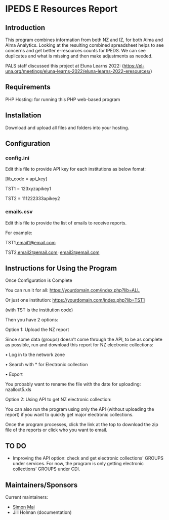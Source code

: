 # IPEDS E Resources Report

## Introduction
This program combines information from both NZ and IZ, for both Alma and Alma Analytics. Looking at the resulting combined spreadsheet helps to see concerns and get better e-resources counts for IPEDS. We can see duplicates and what is missing and then make adjustments as needed.

PALS staff discussed this project at Eluna Learns 2022: (https://el-una.org/meetings/eluna-learns-2022/eluna-learns-2022-eresources/)

## Requirements

PHP Hosting: for running this PHP web-based program 

## Installation

Download and upload all files and folders into your hosting. 

## Configuration

### config.ini
Edit this file to provide API key for each institutions as below fomat:

[lib_code = api_key]

TST1 = 123xyzapikey1

TST2 = 111222333apikey2


### emails.csv
Edit this file to provide the list of emails to receive reports.

For example:

TST1,email1@email.com

TST2,email2@email.com; email3@email.com

## Instructions for Using the Program

Once Configuration is Complete

You can run it for all: https://yourdomain.com/index.php?lib=ALL

Or just one institution: https://yourdomain.com/index.php?lib=TST1

(with TST is the institution code)



Then you have 2 options:

Option 1: Upload the NZ report

Since some data (groups) doesn’t come through the API, to be as complete as possible, run and download this report for NZ electronic collections:

•	Log in to the network zone

•	Search with * for Electronic collection

•	Export

You probably want to rename the file with the date for uploading: nzalloct5.xls

Option 2: Using API to get NZ electronic collection:

You can also run the program using only the API (without uploading the report) if you want to quickly get major electronic collections.

Once the program processes, click the link at the top to download the zip file of the reports or click who you want to email.

## TO DO

* Improving the API option: check and get electronic collections' GROUPS under services. For now, the program is only getting electronic collections' GROUPS under CDI.

## Maintainers/Sponsors

Current maintainers:

* [Simon Mai](https://github.com/simonhm)
* Jill Holman (documentation)
